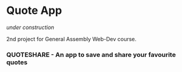 # Quote App

*under construction*

2nd project for General Assembly Web-Dev course.

### QUOTESHARE - An app to save and share your favourite quotes